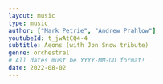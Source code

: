 ```yaml
---
layout: music
type: music
author: ["Mark Petrie", "Andrew Prahlow"]
youtubeId: t_jwAtCQ4-4
subtitle: Aeons (with Jon Snow tribute)
genre: orchestral
# All dates must be YYYY-MM-DD format!
date: 2022-08-02
---
```

